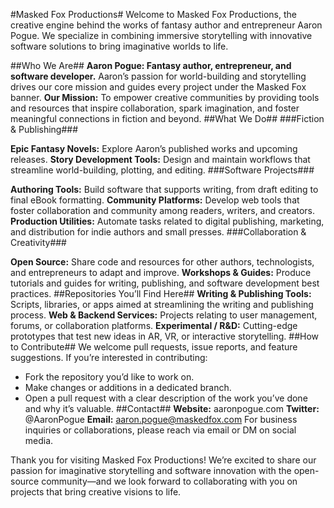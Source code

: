 #Masked Fox Productions#
Welcome to Masked Fox Productions, the creative engine behind the works of fantasy author and entrepreneur Aaron Pogue. We specialize in combining immersive storytelling with innovative software solutions to bring imaginative worlds to life.

##Who We Are##
**Aaron Pogue: Fantasy author, entrepreneur, and software developer.** Aaron’s passion for world-building and storytelling drives our core mission and guides every project under the Masked Fox banner.
**Our Mission:** To empower creative communities by providing tools and resources that inspire collaboration, spark imagination, and foster meaningful connections in fiction and beyond.
##What We Do##
###Fiction & Publishing###

**Epic Fantasy Novels:** Explore Aaron’s published works and upcoming releases.
**Story Development Tools:** Design and maintain workflows that streamline world-building, plotting, and editing.
###Software Projects###

**Authoring Tools:** Build software that supports writing, from draft editing to final eBook formatting.
**Community Platforms:** Develop web tools that foster collaboration and community among readers, writers, and creators.
**Production Utilities:** Automate tasks related to digital publishing, marketing, and distribution for indie authors and small presses.
###Collaboration & Creativity###

**Open Source:** Share code and resources for other authors, technologists, and entrepreneurs to adapt and improve.
**Workshops & Guides:** Produce tutorials and guides for writing, publishing, and software development best practices.
##Repositories You’ll Find Here##
**Writing & Publishing Tools:** Scripts, libraries, or apps aimed at streamlining the writing and publishing process.
**Web & Backend Services:** Projects relating to user management, forums, or collaboration platforms.
**Experimental / R&D:** Cutting-edge prototypes that test new ideas in AR, VR, or interactive storytelling.
##How to Contribute##
We welcome pull requests, issue reports, and feature suggestions. If you’re interested in contributing:

- Fork the repository you’d like to work on.
- Make changes or additions in a dedicated branch.
- Open a pull request with a clear description of the work you’ve done and why it’s valuable.
##Contact##
**Website:** aaronpogue.com
**Twitter:** @AaronPogue
**Email:** aaron.pogue@maskedfox.com
For business inquiries or collaborations, please reach via email or DM on social media.

Thank you for visiting Masked Fox Productions! We’re excited to share our passion for imaginative storytelling and software innovation with the open-source community—and we look forward to collaborating with you on projects that bring creative visions to life.
